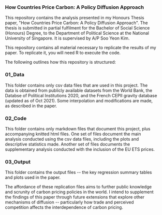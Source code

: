 ### How Countries Price Carbon: A Policy Diffusion Approach

This repository contains the analysis presented in my Honours Thesis paper, "How Countries Price Carbon: A Policy Diffusion Approach". The thesis is submitted in partial fulfilment for the Bachelor of Social Science (Honours) Degree, to the Department of Political Science at the National University of Singapore. It is supervised by A/P Soo Yeon Kim.

This repository contains all material necessary to replicate the results of my paper. To replicate it, you will need R to execute the code. 

The following outlines how this repository is structured:

### 01_Data
This folder contains only csv data files that are used in this project. The data is obtained from publicly available datasets from the World Bank, the Databse of Political Institutions 2020, and the French CEPII gravity database (updated as of Oct 2021). Some interpolation and modifications are made, as described in the paper. 

### 02_Code
This folder contains only markdown files that document this project, plus accompanying knitted html files. One set of files document the main analysis conducted using the csv data files, including the plots and descriptive statistics made. Another set of files documents the supplementary analysis conducted with the inclusion of the EU ETS prices. 

### 03_Output
This folder contains the output files -- the key regression summary tables and plots used in the paper. 

The affordance of these replication files aims to further public knowledge and scrunity of carbon pricing policies in the world. I intend to supplement the findings of this paper through future extensions that explore other mechanisms of diffusion -- particularly how trade and perceived competition affects the interdependence of carbon pricing. 
<!--
**tanjingling/tanjingling** is a ✨ _special_ ✨ repository because its `README.md` (this file) appears on your GitHub profile.

